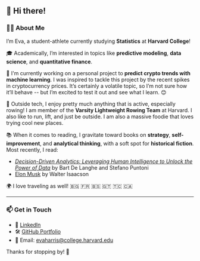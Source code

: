 ## 👋 Hi there!

### 👩‍💻 About Me

I’m Eva, a student-athlete currently studying **Statistics** at **Harvard College**!

🎓 Academically, I’m interested in topics like **predictive modeling**, **data science**, and **quantitative finance**. 

💭 I'm currently working on a personal project to **predict crypto trends with machine learning**. I was inspired to tackle this project by the recent spikes in cryptocurrency prices. It’s certainly a volatile topic, so I’m not sure how it’ll behave -- but I’m excited to test it out and see what I learn. 😊

🚣 Outside tech, I enjoy pretty much anything that is active, especially rowing! I am member of the **Varsity Lightweight Rowing Team** at Harvard. I also like to run, lift, and just be outside. I am also a massive foodie that loves trying cool new places.

📚 When it comes to reading, I gravitate toward books on **strategy**, **self-improvement**, and **analytical thinking**, with a soft spot for **historical fiction**.  
Most recently, I read:  
- *[Decision-Driven Analytics: Leveraging Human Intelligence to Unlock the Power of Data](https://www.amazon.com/Decision-Driven-Analytics-Leveraging-Intelligence-Unlock/dp/1613631715)* by Bart De Langhe and Stefano Puntoni
- [Elon Musk](https://www.audiobooks.com/audiobook/elon-musk/669289?refId=38712&gad_source=1&gad_campaignid=20802767249&gbraid=0AAAAADzSbyIveEbU_IcigcQl1AA-WGncU&gclid=CjwKCAjwp_LDBhBCEiwAK7FnkpgTNfPFXsLrJVC0HQ0iGYiZDAXnBa9UPZIhP3MUF9CEJpUNE2HHcxoCVrwQAvD_BwE) by Walter Isaacson


🌍 I love traveling as well! 🇧🇬 🇫🇷 🇧🇸 🇬🇹 🇹🇨 🇨🇦

---

### 📫 Get in Touch

- 💼 [LinkedIn](https://www.linkedin.com/in/eva-harris-183198282/)  
- 🛠 [GitHub Portfolio](https://github.com/Erow4)  
- 📧 Email: evaharris@college.harvard.edu  

Thanks for stopping by! 🥳
